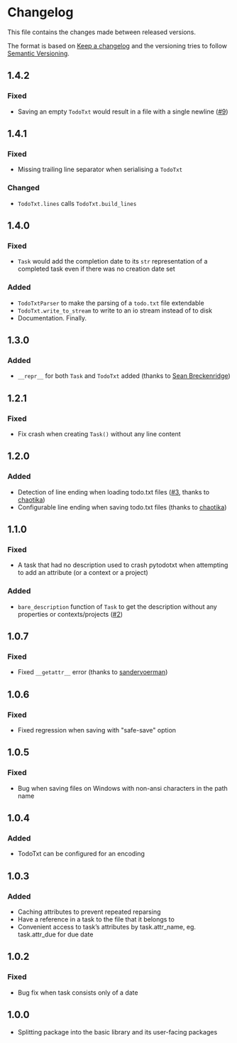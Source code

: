 # Changelog

This file contains the changes made between released versions.

The format is based on [Keep a changelog](https://keepachangelog.com/) and the versioning tries to follow
[Semantic Versioning](https://semver.org).

## 1.4.2
### Fixed
- Saving an empty `TodoTxt` would result in a file with a single newline ([#9](https://github.com/vonshednob/pytodotxt/issues/9))


## 1.4.1
### Fixed
- Missing trailing line separator when serialising a `TodoTxt`

### Changed
- `TodoTxt.lines` calls `TodoTxt.build_lines`


## 1.4.0
### Fixed
- `Task` would add the completion date to its `str` representation of a completed task even if there was no creation date set

### Added
- `TodoTxtParser` to make the parsing of a `todo.txt` file extendable
- `TodoTxt.write_to_stream` to write to an io stream instead of to disk
- Documentation. Finally.


## 1.3.0
### Added
- `__repr__` for both `Task` and `TodoTxt` added (thanks to [Sean Breckenridge](https://github.com/seanbreckenridge))

## 1.2.1
### Fixed
- Fix crash when creating `Task()` without any line content

## 1.2.0
### Added
- Detection of line ending when loading todo.txt files ([#3](https://github.com/vonshednob/pytodotxt/issues/3), thanks to [chaotika](https://github.com/chaotika))
- Configurable line ending when saving todo.txt files (thanks to [chaotika](https://github.com/chaotika))

## 1.1.0
### Fixed
- A task that had no description used to crash pytodotxt when attempting to add an attribute (or a context or a project)

### Added
- `bare_description` function of `Task` to get the description without any properties or contexts/projects ([#2](https://github.com/vonshednob/pytodotxt/issues/2))

## 1.0.7
### Fixed
- Fixed `__getattr__` error (thanks to [sandervoerman](https://github.com/sandervoerman))

## 1.0.6
### Fixed
- Fixed regression when saving with "safe-save" option

## 1.0.5
### Fixed
- Bug when saving files on Windows with non-ansi characters in the path name

## 1.0.4
### Added
- TodoTxt can be configured for an encoding

## 1.0.3
### Added
- Caching attributes to prevent repeated reparsing
- Have a reference in a task to the file that it belongs to
- Convenient access to task’s attributes by task.attr_name, eg. task.attr_due
  for due date

## 1.0.2
### Fixed
- Bug fix when task consists only of a date

## 1.0.0
- Splitting package into the basic library and its user-facing packages

